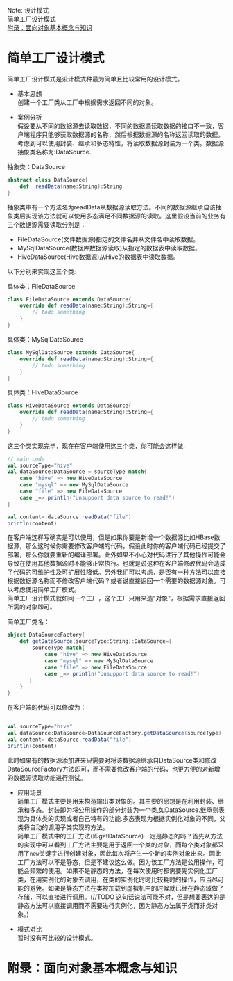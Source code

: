 
Note: 设计模式  
[简单工厂设计模式](#简单工厂设计模式)  
[附录：面向对象基本概念与知识](#附录面向对象基本概念与知识)  

# 简单工厂设计模式

简单工厂设计模式是设计模式种最为简单且比较常用的设计模式。  

* 基本思想  
  创建一个工厂类从工厂中根据需求返回不同的对象。

* 案例分析  
  假设要从不同的数据源去读取数据，不同的数据源读取数据的接口不一致，客户端程序只能够获取数据源的名称，然后根据数据源的名称返回读取的数据。考虑到可以使用封装、继承和多态特性，将读取数据源封装为一个类。数据源抽象类名称为:DataSource.  

抽象类：DataSource 

```scala
abstract class DataSource{
    def  readData(name:String):String
}
```

抽象类中有一个方法名为readData从数据源读取方法。不同的数据源继承自该抽象类后实现该方法就可以使用多态满足不同数据源的读取。这里假设当前的业务有三个数据源需要读取分别是：

- FileDataSource(文件数据源)指定的文件名并从文件名中读取数据。
- MySqlDataSource(数据库数据源读取)从指定的数据表中读取数据。
- HiveDataSource(Hive数据源)从Hive的数据表中读取数据。

以下分别来实现这三个类:  

具体类：FileDataSource

```scala
class FileDataSource extends DataSource{
    override def readData(name:String):String={
        // todo something
    }
}
```

具体类：MySqlDataSource

```scala
class MySqlDataSource extends DataSource{
    override def readData(name:String):String={
        // todo something
    }
}
```

具体类：HiveDataSource

```scala
class HiveDataSource extends DataSource{
    override def readData(name:String):String={
        // todo something
    }
}
```

这三个类实现完毕，现在在客户端使用这三个类，你可能会这样做.  

```scala
// main code
val sourceType="hive"
val dataSource:DataSource = sourceType match{
    case "hive" => new HiveDataSource
    case "mysql" => new MySqlDataSource
    case "file" => new FileDataSource
    case _=> println("Unsupport data source to read!")
}

val content= dataSource.readData("file")
println(content)

```

在客户端这样写确实是可以使用，但是如果你要是新增一个数据源比如HBase数据源，那么这时候你需要修改客户端的代码，假设此时你的客户端代码已经提交了部署，那么你就要重新的编译部署。此外如果不小心对代码进行了其他操作可能会导致在使用其他数据源时不能够正常执行。也就是说这种在客户端修改代码会造成了代码的可维护性及可扩展性降低。另外我们可以考虑，是否有一种方法可以直接根据数据源名称而不修改客户端代码？或者说直接返回一个需要的数据源对象。可以考虑使用简单工厂模式。  
简单工厂设计模式就如同一个工厂，这个工厂只用来造"对象"，根据需求直接返回所需的对象即可。  

简单工厂类名：

```scala
object DataSourceFactory{
    def getDataSource(sourceType:String):DataSource={
        sourceType match{
            case "hive" => new HiveDataSource
            case "mysql" => new MySqlDataSource
            case "file" => new FileDataSource
            case _=> println("Unsupport data source to read!")
       }
    }
}
```

在客户端的代码可以修改为：  

```scala

val sourceType="hive"
val dataSource:DataSource=DataSourceFactory.getDataSource(sourceType)
val content= dataSource.readData("file")
println(content)

```

此时如果有的数据源添加进来只需要对将该数据源继承自DataSource类和修改DataSourceFactory方法即可，而不需要修改客户端的代码，也更方便的对新增的数据源读取功能进行测试。

* 应用场景  
  简单工厂模式主要是用来构造输出类对象的。其主要的思想是在利用封装、继承和多态。封装即为将公用操作的部分封装为一个类,如DataSource.继承则表现为具体类的实现或者自己特有的功能.多态表现为根据实例化对象的不同，父类将自动的调用子类实现的方法。  
  简单工厂模式中的工厂方法(即getDataSource)一定是静态的吗？首先从方法的实现中可以看到工厂方法主要是用于返回一个类的对象，而每个类对象都采用了`new`关键字进行创建对象，因此每次将产生一个新的实例对象出来。因此工厂方法可以不是静态，但是不建议这么做。因为该工厂方法是公用操作，可能会频繁的使用。如果不是静态的方法，在每次使用时都需要先实例化工厂类，在用实例化的对象去调用，在类的实例化时时比较耗时的操作，应当尽可能的避免。如果是静态方法在类被加载到虚拟机中的时候就已经在静态域做了存储，可以直接进行调用。(//TODO  这句话说法可能不对，但是想要表达的是静态方法可以直接调用而不需要进行实例化，因为静态方法属于类而非类对象。)  

* 模式对比  
  暂时没有可比较的设计模式。

# 附录：面向对象基本概念与知识
